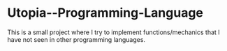 # Utopia--Programming-Language
This is a small project where I try to implement functions/mechanics that I have not seen in other programming languages.
